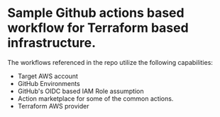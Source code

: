 # Sample Github actions based workflow for Terraform based infrastructure.

The workflows referenced in the repo utilize the following capabilities:
- Target AWS account
- GitHub Environments
- GitHub's OIDC based IAM Role assumption
- Action marketplace for some of the common actions.
- Terraform AWS provider


